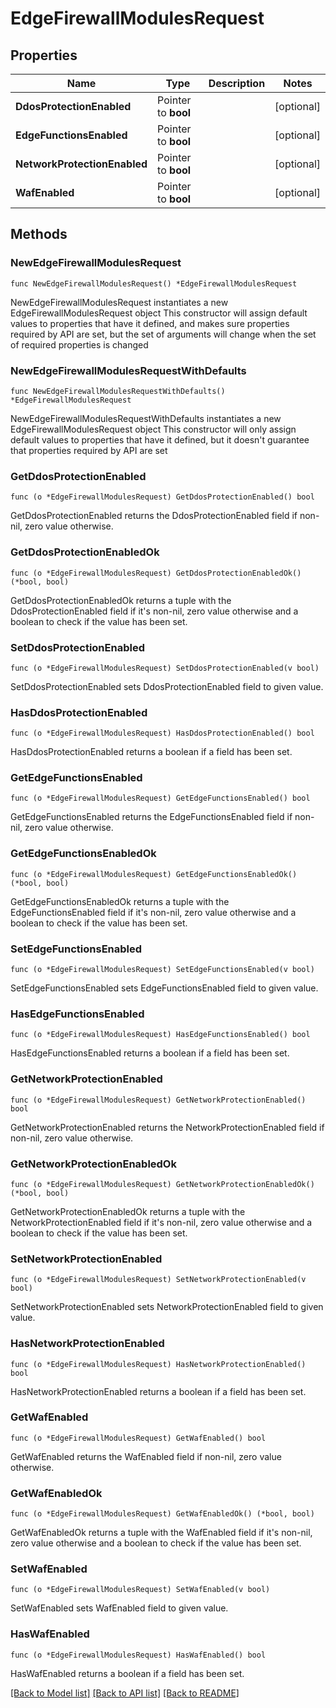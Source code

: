 # EdgeFirewallModulesRequest

## Properties

Name | Type | Description | Notes
------------ | ------------- | ------------- | -------------
**DdosProtectionEnabled** | Pointer to **bool** |  | [optional] 
**EdgeFunctionsEnabled** | Pointer to **bool** |  | [optional] 
**NetworkProtectionEnabled** | Pointer to **bool** |  | [optional] 
**WafEnabled** | Pointer to **bool** |  | [optional] 

## Methods

### NewEdgeFirewallModulesRequest

`func NewEdgeFirewallModulesRequest() *EdgeFirewallModulesRequest`

NewEdgeFirewallModulesRequest instantiates a new EdgeFirewallModulesRequest object
This constructor will assign default values to properties that have it defined,
and makes sure properties required by API are set, but the set of arguments
will change when the set of required properties is changed

### NewEdgeFirewallModulesRequestWithDefaults

`func NewEdgeFirewallModulesRequestWithDefaults() *EdgeFirewallModulesRequest`

NewEdgeFirewallModulesRequestWithDefaults instantiates a new EdgeFirewallModulesRequest object
This constructor will only assign default values to properties that have it defined,
but it doesn't guarantee that properties required by API are set

### GetDdosProtectionEnabled

`func (o *EdgeFirewallModulesRequest) GetDdosProtectionEnabled() bool`

GetDdosProtectionEnabled returns the DdosProtectionEnabled field if non-nil, zero value otherwise.

### GetDdosProtectionEnabledOk

`func (o *EdgeFirewallModulesRequest) GetDdosProtectionEnabledOk() (*bool, bool)`

GetDdosProtectionEnabledOk returns a tuple with the DdosProtectionEnabled field if it's non-nil, zero value otherwise
and a boolean to check if the value has been set.

### SetDdosProtectionEnabled

`func (o *EdgeFirewallModulesRequest) SetDdosProtectionEnabled(v bool)`

SetDdosProtectionEnabled sets DdosProtectionEnabled field to given value.

### HasDdosProtectionEnabled

`func (o *EdgeFirewallModulesRequest) HasDdosProtectionEnabled() bool`

HasDdosProtectionEnabled returns a boolean if a field has been set.

### GetEdgeFunctionsEnabled

`func (o *EdgeFirewallModulesRequest) GetEdgeFunctionsEnabled() bool`

GetEdgeFunctionsEnabled returns the EdgeFunctionsEnabled field if non-nil, zero value otherwise.

### GetEdgeFunctionsEnabledOk

`func (o *EdgeFirewallModulesRequest) GetEdgeFunctionsEnabledOk() (*bool, bool)`

GetEdgeFunctionsEnabledOk returns a tuple with the EdgeFunctionsEnabled field if it's non-nil, zero value otherwise
and a boolean to check if the value has been set.

### SetEdgeFunctionsEnabled

`func (o *EdgeFirewallModulesRequest) SetEdgeFunctionsEnabled(v bool)`

SetEdgeFunctionsEnabled sets EdgeFunctionsEnabled field to given value.

### HasEdgeFunctionsEnabled

`func (o *EdgeFirewallModulesRequest) HasEdgeFunctionsEnabled() bool`

HasEdgeFunctionsEnabled returns a boolean if a field has been set.

### GetNetworkProtectionEnabled

`func (o *EdgeFirewallModulesRequest) GetNetworkProtectionEnabled() bool`

GetNetworkProtectionEnabled returns the NetworkProtectionEnabled field if non-nil, zero value otherwise.

### GetNetworkProtectionEnabledOk

`func (o *EdgeFirewallModulesRequest) GetNetworkProtectionEnabledOk() (*bool, bool)`

GetNetworkProtectionEnabledOk returns a tuple with the NetworkProtectionEnabled field if it's non-nil, zero value otherwise
and a boolean to check if the value has been set.

### SetNetworkProtectionEnabled

`func (o *EdgeFirewallModulesRequest) SetNetworkProtectionEnabled(v bool)`

SetNetworkProtectionEnabled sets NetworkProtectionEnabled field to given value.

### HasNetworkProtectionEnabled

`func (o *EdgeFirewallModulesRequest) HasNetworkProtectionEnabled() bool`

HasNetworkProtectionEnabled returns a boolean if a field has been set.

### GetWafEnabled

`func (o *EdgeFirewallModulesRequest) GetWafEnabled() bool`

GetWafEnabled returns the WafEnabled field if non-nil, zero value otherwise.

### GetWafEnabledOk

`func (o *EdgeFirewallModulesRequest) GetWafEnabledOk() (*bool, bool)`

GetWafEnabledOk returns a tuple with the WafEnabled field if it's non-nil, zero value otherwise
and a boolean to check if the value has been set.

### SetWafEnabled

`func (o *EdgeFirewallModulesRequest) SetWafEnabled(v bool)`

SetWafEnabled sets WafEnabled field to given value.

### HasWafEnabled

`func (o *EdgeFirewallModulesRequest) HasWafEnabled() bool`

HasWafEnabled returns a boolean if a field has been set.


[[Back to Model list]](../README.md#documentation-for-models) [[Back to API list]](../README.md#documentation-for-api-endpoints) [[Back to README]](../README.md)


